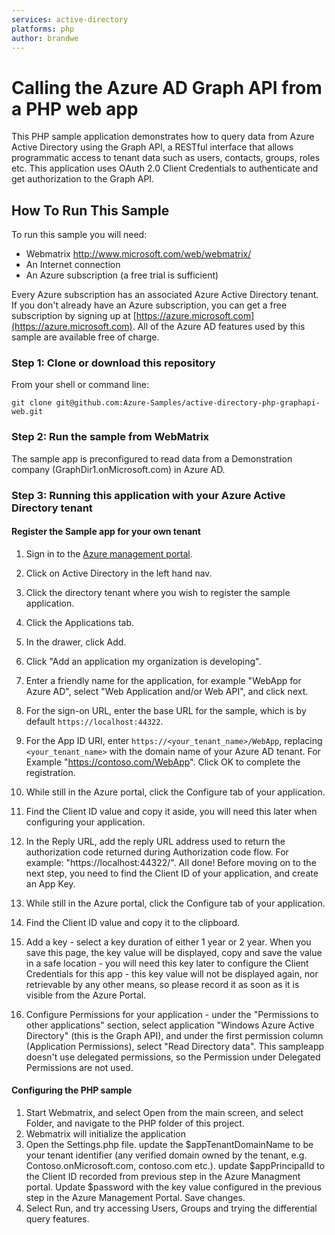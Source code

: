 ```yaml
---
services: active-directory
platforms: php
author: brandwe
---
```


# Calling the Azure AD Graph API from a PHP web app

This PHP sample application demonstrates how to query data from Azure Active Directory using the Graph API, a RESTful interface that allows programmatic access to tenant data such as users, contacts, groups, roles etc. This application uses OAuth 2.0 Client Credentials to authenticate and get authorization to the Graph API.

## How To Run This Sample

To run this sample you will need:
- Webmatrix http://www.microsoft.com/web/webmatrix/
- An Internet connection
- An Azure subscription (a free trial is sufficient)

Every Azure subscription has an associated Azure Active Directory tenant.  If you don't already have an Azure subscription, you can get a free subscription by signing up at [https://azure.microsoft.com](https://azure.microsoft.com).  All of the Azure AD features used by this sample are available free of charge.

### Step 1:  Clone or download this repository

From your shell or command line:

`git clone git@github.com:Azure-Samples/active-directory-php-graphapi-web.git`

### Step 2:  Run the sample from WebMatrix

The sample app is preconfigured to read data from a Demonstration company (GraphDir1.onMicrosoft.com) in Azure AD. 

### Step 3:  Running this application with your Azure Active Directory tenant

#### Register the Sample app for your own tenant

1. Sign in to the [Azure management portal](https://manage.windowsazure.com).
2. Click on Active Directory in the left hand nav.
3. Click the directory tenant where you wish to register the sample application.
4. Click the Applications tab.
5. In the drawer, click Add.
6. Click "Add an application my organization is developing".
7. Enter a friendly name for the application, for example "WebApp for Azure AD", select "Web Application and/or Web API", and click next.
8. For the sign-on URL, enter the base URL for the sample, which is by default `https://localhost:44322`.
9. For the App ID URI, enter `https://<your_tenant_name>/WebApp`, replacing `<your_tenant_name>` with the domain name of your Azure AD tenant. For Example "https://contoso.com/WebApp".  Click OK to complete the registration.
10. While still in the Azure portal, click the Configure tab of your application.
11. Find the Client ID value and copy it aside, you will need this later when configuring your application.
12. In the Reply URL, add the reply URL address used to return the authorization code returned during Authorization code flow.  For example: "https://localhost:44322/".
All done!  Before moving on to the next step, you need to find the Client ID of your application, and create an App Key.

1. While still in the Azure portal, click the Configure tab of your application.
2. Find the Client ID value and copy it to the clipboard.
3. Add a key - select a key duration of either 1 year or 2 year. When you save this page, the key value will be displayed, copy and save the value in a safe location - you will need this key later to configure the Client Credentials for this app - this key value  will not be displayed again, nor retrievable by any other means, so please record it as soon as it is visible from the Azure Portal.
4. Configure Permissions for your application - under the "Permissions to other applications" section, select application "Windows Azure Active Directory" (this is the Graph API), and under the first permission column (Application Permissions), select "Read  Directory data".  This sampleapp doesn't use delegated permissions, so the Permission under Delegated Permissions are not used.

#### Configuring the PHP sample
1. Start Webmatrix, and select Open from the main screen, and select Folder, and navigate to the PHP folder of this project.  
2. Webmatrix will initialize the application 
3. Open the Settings.php file.  update the $appTenantDomainName to be your tenant identifier (any verified domain owned by the tenant, e.g. Contoso.onMicrosoft.com, contoso.com etc.).  update $appPrincipalId to the Client ID recorded from previous step in the Azure Managment portal.  Update $password with the key value configured in the previous step in the Azure Management Portal. Save changes.
4. Select Run, and try accessing Users, Groups and trying the differential query features.
